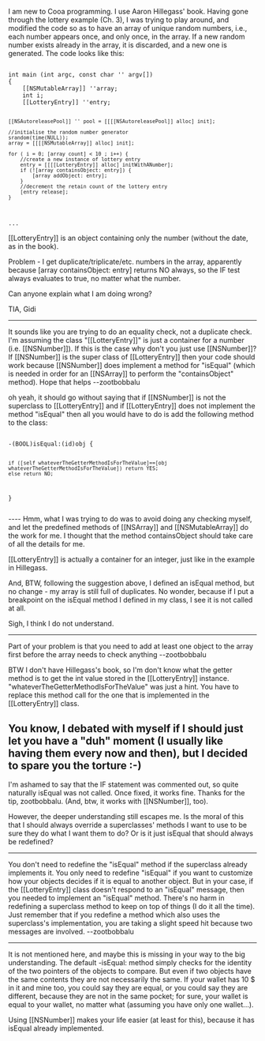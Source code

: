 I am new to Cooa programming. I use Aaron Hillegass' book. Having gone through the lottery example (Ch. 3), I was trying to play around, and modified the code so as to have an array of unique random numbers, i.e., each number appears once, and only once, in the array. If a new random number exists already in the array, it is discarded, and a new one is generated. The code looks like this:

<code>
int main (int argc, const char '' argv[])
{
    [[NSMutableArray]] ''array;
    int i;
    [[LotteryEntry]] ''entry;
    
    [[NSAutoreleasePool]] '' pool = [[[[NSAutoreleasePool]] alloc] init];
    
    //initialise the random number generator
    srandom(time(NULL));
    array = [[[[NSMutableArray]] alloc] init];
    
    for ( i = 0; [array count] < 10 ; i++) {
        //create a new instance of lottery entry
        entry = [[[[LotteryEntry]] alloc] initWithANumber];
        if (![array containsObject: entry]) { 
            [array addObject: entry];
        }
        //decrement the retain count of the lottery entry
        [entry release];
    }
...
</code>

[[LotteryEntry]] is an object containing only the number (without the date, as in the book).

Problem - I get duplicate/triplicate/etc. numbers in the array, apparently because [array containsObject: entry] returns NO always, so the IF test always evaluates to true, no matter what the number.

Can anyone explain what I am doing wrong?

TIA, Gidi

----

It sounds like you are trying to do an equality check, not a duplicate check. I'm assuming the class "[[LotteryEntry]]" is just a container for a number (i.e. [[NSNumber]]). If this is the case why don't you just use [[NSNumber]]? If [[NSNumber]] is the super class of [[LotteryEntry]] then your code should work because [[NSNumber]] does implement a method for "isEqual" (which is needed in order for an [[NSArray]] to perform the "containsObject" method). Hope that helps --zootbobbalu

oh yeah, it should go without saying that if [[NSNumber]] is not the superclass to [[LotteryEntry]] and if [[LotteryEntry]] does not implement the method "isEqual" then all you would have to do is add the following method to the class:

<code>
-(BOOL)isEqual:(id)obj {

    if ([self whateverTheGetterMethodIsForTheValue]==[obj whateverTheGetterMethodIsForTheValue]) return YES;
    else return NO;

}

</code>
----
Hmm, what I was trying to do was to avoid doing any checking myself, and let the predefined methods of [[NSArray]] and [[NSMutableArray]] do the work for me. I thought that the method containsObject should take care of all the details for me.

[[LotteryEntry]] is actually a container for an integer, just like in the example in Hillegass.

And, BTW, following the suggestion above, I defined an isEqual method, but no change - my array is still full of duplicates. No wonder, because if I put a breakpoint on the isEqual method I defined in my class, I see it is not called at all.

Sigh, I think I do not understand.

----

Part of your problem is that you need to add at least one object to the array first before the array needs to check anything --zootbobbalu 

BTW I don't have Hillegass's book, so I'm don't know what the getter method is to get the int value stored in the [[LotteryEntry]] instance. "whateverTheGetterMethodIsForTheValue" was just a hint. You have to replace this method call for the one that is implemented in the [[LotteryEntry]] class.

You know, I debated with myself if I should just let you have a "duh" moment (I usually like having them every now and then), but I decided to spare you the torture :-)
----
I'm ashamed to say that the IF statement was commented out, so quite naturally isEqual was not called. Once fixed, it works fine. Thanks for the tip, zootbobbalu. (And, btw, it works with [[NSNumber]], too).

However, the deeper understanding still escapes me. Is the moral of this that I should always override a superclasses' methods I want to use to be sure they do what I want them to do? Or is it just isEqual that should always be redefined?

----

You don't need to redefine the "isEqual" method if the superclass already implements it. You only need to redefine "isEqual" if you want to customize how your objects decides if it is equal to another object. But in your case, if the [[LotteryEntry]] class doesn't respond to an "isEqual" message, then you needed to implement an "isEqual" method. There's no harm in redefining a superclass method to keep on top of things (I do it all the time). Just remember that if you redefine a method which also uses the superclass's implementation, you are taking a slight speed hit because two messages are involved. --zootbobbalu

----

It is not mentioned here, and maybe this is missing in your way to the big understanding. The default -isEqual: method simply checks for the identity of the two pointers of the objects to compare. But even if two objects have the same contents they are not necessarily the same. If your wallet has 10 $ in it and mine too, you could say they are equal, or you could say they are different, because they are not in the same pocket; for sure, your wallet is equal to your wallet, no matter what (assuming you have only one wallet...).

Using [[NSNumber]] makes your life easier (at least for this), because it has isEqual already implemented.